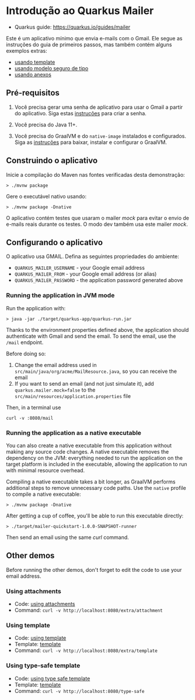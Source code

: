 # Introdução ao Quarkus Mailer

* Quarkus guide: https://quarkus.io/guides/mailer

Este é um aplicativo mínimo que envia e-mails com o Gmail.
Ele segue as instruções do guia de primeiros passos, mas também contém alguns exemplos extras:

* [usando template](src/main/java/org/acme/extra/ExtraMailResource.java)
* [usando modelo seguro de tipo](src/main/java/org/acme/extra/TypeSafeMailResource.java)
* [usando anexos](src/main/java/org/acme/extra/ExtraMailResource.java)

## Pré-requisitos

1. Você precisa gerar uma senha de aplicativo para usar o Gmail a partir do aplicativo.
Siga estas [instruções](https://support.google.com/mail/answer/185833) para criar a senha.

2. Você precisa do Java 11+.
3. Você precisa do GraalVM e do `native-image` instalados e configurados. Siga as [instruções](https://quarkus.io/guides/building-native-image) para baixar, instalar e configurar o GraalVM.

## Construindo o aplicativo

Inicie a compilação do Maven nas fontes verificadas desta demonstração:

```shell script
> ./mvnw package
```

Gere o executável nativo usando:

```shell script
> ./mvnw package -Dnative
```

O aplicativo contém testes que usaram o mailer _mock_ para evitar o envio de e-mails reais durante os testes.
O modo dev também usa este mailer _mock_.

## Configurando o aplicativo

O aplicativo usa GMAIL.
Defina as seguintes propriedades do ambiente:

* `QUARKUS_MAILER_USERNAME` - your Google email address
* `QUARKUS_MAILER_FROM` - your Google email address (or alias)
* `QUARKUS_MAILER_PASSWORD` - the application password generated above

### Running the application in JVM mode

Run the application with:

```shell script
> java -jar ./target/quarkus-app/quarkus-run.jar
```

Thanks to the environment properties defined above, the application should authenticate with Gmail and send the email.
To send the email, use the `/mail` endpoint.

Before doing so:

1. Change the email address used in `src/main/java/org/acme/MailResource.java`, so you can receive the email
2. If you want to send an email (and not just simulate it), add `quarkus.mailer.mock=false` to the `src/main/resources/application.properties` file

Then, in a terminal use

```shell script
curl -v :8080/mail
```

### Running the application as a native executable

You can also create a native executable from this application without making any
source code changes. A native executable removes the dependency on the JVM:
everything needed to run the application on the target platform is included in
the executable, allowing the application to run with minimal resource overhead.

Compiling a native executable takes a bit longer, as GraalVM performs additional
steps to remove unnecessary code paths. Use the  `native` profile to compile a
native executable:

```shell script
> ./mvnw package -Dnative
```

After getting a cup of coffee, you'll be able to run this executable directly:

```shell script
> ./target/mailer-quickstart-1.0.0-SNAPSHOT-runner
```

Then send an email using the same _curl_ command. 


## Other demos

Before running the other demos, don't forget to edit the code to use your email address.

### Using attachments

* Code: [using attachments](src/main/java/org/acme/extra/ExtraMailResource.java)
* Command: `curl -v http://localhost:8080/extra/attachment`

### Using template

* Code: [using template](src/main/java/org/acme/extra/ExtraMailResource.java)
* Template: [template](src/main/resources/templates/ExtraMailResource/hello.html)  
* Command: `curl -v http://localhost:8080/extra/template`

### Using type-safe template

* Code: [using type safe template](src/main/java/org/acme/extra/TypeSafeMailResource.java)
* Template: [template](src/main/resources/templates/TypeSafeMailResource/hello.html)
* Command: `curl -v http://localhost:8080/type-safe`



